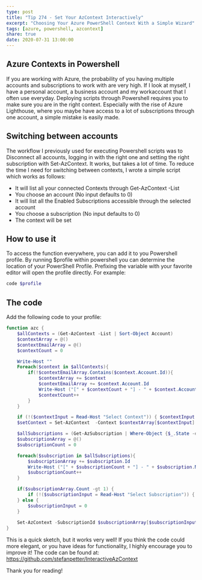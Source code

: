 ```yaml
---
type: post
title: "Tip 274 - Set Your AzContext Interactively"
excerpt: "Choosing Your Azure PowerShell Context With a Simple Wizard"
tags: [azure, powershell, azcontext]
share: true
date: 2020-07-31 13:00:00
---
```


## Azure Contexts in Powershell 

If you are working with Azure, the probability of you having multiple accounts and subscriptions to work with are very high. If I look at myself, I have a personal account, a business account and my workaccount that I often use everyday. Deploying scripts through Powershell requires you to make sure you are in the right context. Especially with the rise of Azure Lighthouse, where you maybe have access to a lot of subscriptions through one account, a simple mistake is easily made. 

## Switching between accounts

The workflow I previously used for executing Powershell scripts was to Disconnect all accounts, logging in with the right one and setting the right subscription with Set-AzContext. It works, but takes a lot of time. To reduce the time I need for switching between contexts, I wrote a simple script which works as follows:

- It will list all your connected Contexts through Get-AzContext -List
- You choose an account (No input defaults to 0)
- It will list all the Enabled Subscriptions accessible through the selected account
- You choose a subscription (No input defaults to 0)
- The context will be set

## How to use it

To access the function everywhere, you can add it to you Powershell profile. By running $profile within powershell you can determine the location of your PowerShell Profile. Prefixing the variable with your favorite editor will open the profile directly. For example:

```powershell
code $profile
```

## The code
Add the following code to your profile:

```powershell
function azc {
    $allContexts = (Get-AzContext -List | Sort-Object Account)
    $contextArray = @()
    $contextEmailArray = @()
    $contextCount = 0

    Write-Host ""
    Foreach($context in $allContexts){
        if(!$contextEmailArray.Contains($context.Account.Id)){
            $contextArray += $context
            $contextEmailArray += $context.Account.Id
            Write-Host ("[" + $contextCount + "] - " + $context.Account)
            $contextCount++
        }
    }

    if (!($contextInput = Read-Host "Select Context")) { $contextInput = 0 }
    $setContext = Set-AzContext  -Context $contextArray[$contextInput]

    $allSubscriptions = (Get-AzSubscription | Where-Object {$_.State -eq "Enabled"} | Sort-Object Name)
    $subscriptionArray = @()
    $subscriptionCount = 0

    foreach($subscription in $allSubscriptions){
        $subscriptionArray += $subscription.Id
        Write-Host ("[" + $subscriptionCount + "] - " + $subscription.Name + " - " + $subscription.Id)
        $subscriptionCount++
    }

    if($subscriptionArray.Count -gt 1) {
        if (!($subscriptionInput = Read-Host "Select Subscription")) { $subscriptionInput = 0 }
    } else {
        $subscriptionInput = 0
    }
    
    Set-AzContext -SubscriptionId $subscriptionArray[$subscriptionInput]
}
```

This is a quick sketch, but it works very well! If you think the code could more elegant, or you have ideas for functionality, I highly encourage you to improve it! 
The code can be found at: https://github.com/stefanpetter/InteractiveAzContext

Thank you for reading!
